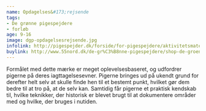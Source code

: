 ```yaml
---
name: Opdagelses&#173;rejsende
tags:
- De grønne pigespejdere
- forløb
age: 9-16
image: dgp-opdagelsesrejsende.jpg
infolink: http://pigespejder.dk/forside/for-pigespejdere/aktivitetsmateriale/udfordringsmaerker-for-spejdere-seniorspejdere/stifinderen/opdagelsesrejsende/
buylink: http://www.55nord.dk/de-gr%C3%B8nne-pigespejdere/shop-de-groenne-pigespejdere/maerker-2/opdagelsesrejsende-de-groenne-pigespejdere
---
```

Formålet med dette mærke er meget oplevelsesbaseret, og udfordrer pigerne på deres
iagttagelsesevner. Pigerne bringes ud på ukendt grund for derefter helt selv at skulle finde hen til et
bestemt punkt, hvilket gør dem bedre til at tro på, at de selv kan. Samtidig får pigerne et
praktisk kendskab til, hvilke teknikker, der historisk er blevet brugt til at dokumentere områder
med og hvilke, der bruges i nutiden.
